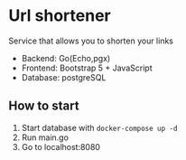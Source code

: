 # Url shortener
Service that allows you to shorten your links

+ Backend: Go(Echo,pgx)
+ Frontend: Bootstrap 5 + JavaScript
+ Database: postgreSQL

## How to start
1. Start database with `docker-compose up -d`
2. Run main.go
3. Go to localhost:8080
